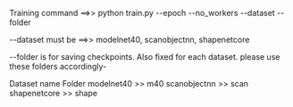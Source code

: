 Training command ==>>     python train.py --epoch --no_workers --dataset --folder


--dataset must be ==>> modelnet40, scanobjectnn, shapenetcore


--folder is for saving checkpoints. Also fixed for each dataset. please use these folders accordingly-


 Dataset name   Folder
modelnet40 >>    m40
scanobjectnn >>  scan
shapenetcore >>  shape

